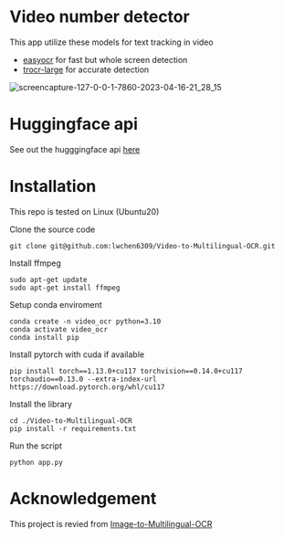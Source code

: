 # Video number detector

This app utilize these models for text tracking in video
- [easyocr](https://github.com/JaidedAI/EasyOCR) for fast but whole screen detection
- [trocr-large](https://huggingface.co/microsoft/trocr-large-printed) for accurate detection

![screencapture-127-0-0-1-7860-2023-04-16-21_28_15](https://user-images.githubusercontent.com/42672685/232314712-2812477b-78cf-462d-8273-938faca92005.jpg)


# Huggingface api
See out the hugggingface api [here](https://huggingface.co/spaces/stupidog04/Video-to-Multilingual-OCR?logs=build)

# Installation

This repo is tested on Linux (Ubuntu20)

Clone the source code
```
git clone git@github.com:lwchen6309/Video-to-Multilingual-OCR.git
```
Install ffmpeg
```
sudo apt-get update
sudo apt-get install ffmpeg
```
Setup conda enviroment
```
conda create -n video_ocr python=3.10
conda activate video_ocr
conda install pip
```
Install pytorch with cuda if available
```
pip install torch==1.13.0+cu117 torchvision==0.14.0+cu117 torchaudio==0.13.0 --extra-index-url https://download.pytorch.org/whl/cu117
```
Install the library
```
cd ./Video-to-Multilingual-OCR
pip install -r requirements.txt
```
Run the script
```
python app.py
```


# Acknowledgement
This project is revied from [Image-to-Multilingual-OCR](https://huggingface.co/spaces/awacke1/Image-to-Multilingual-OCR)



